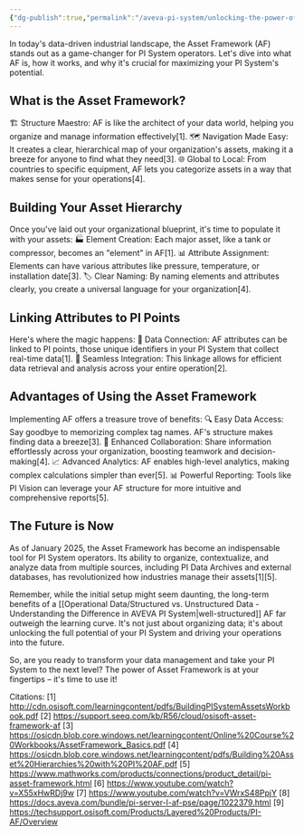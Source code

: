 ```yaml
---
{"dg-publish":true,"permalink":"/aveva-pi-system/unlocking-the-power-of-the-asset-framework/","tags":["AssetFramework","PISystem","OperationalData"]}
---
```


In today's data-driven industrial landscape, the Asset Framework (AF) stands out as a game-changer for PI System operators. Let's dive into what AF is, how it works, and why it's crucial for maximizing your PI System's potential.

## What is the Asset Framework?

🏗️ Structure Maestro: AF is like the architect of your data world, helping you organize and manage information effectively[1].
🗺️ Navigation Made Easy: It creates a clear, hierarchical map of your organization's assets, making it a breeze for anyone to find what they need[3].
🌐 Global to Local: From countries to specific equipment, AF lets you categorize assets in a way that makes sense for your operations[4].

## Building Your Asset Hierarchy

Once you've laid out your organizational blueprint, it's time to populate it with your assets:
🏭 Element Creation: Each major asset, like a tank or compressor, becomes an "element" in AF[1].
📊 Attribute Assignment: Elements can have various attributes like pressure, temperature, or installation date[3].
🏷️ Clear Naming: By naming elements and attributes clearly, you create a universal language for your organization[4].

## Linking Attributes to PI Points

Here's where the magic happens:
🔗 Data Connection: AF attributes can be linked to PI points, those unique identifiers in your PI System that collect real-time data[1].
🔄 Seamless Integration: This linkage allows for efficient data retrieval and analysis across your entire operation[2].

## Advantages of Using the Asset Framework

Implementing AF offers a treasure trove of benefits:
🔍 Easy Data Access: Say goodbye to memorizing complex tag names. AF's structure makes finding data a breeze[3].
🤝 Enhanced Collaboration: Share information effortlessly across your organization, boosting teamwork and decision-making[4].
📈 Advanced Analytics: AF enables high-level analytics, making complex calculations simpler than ever[5].
📊 Powerful Reporting: Tools like PI Vision can leverage your AF structure for more intuitive and comprehensive reports[5].

## The Future is Now

As of January 2025, the Asset Framework has become an indispensable tool for PI System operators. Its ability to organize, contextualize, and analyze data from multiple sources, including PI Data Archives and external databases, has revolutionized how industries manage their assets[1][5].

Remember, while the initial setup might seem daunting, the long-term benefits of a [[Operational Data/Structured vs. Unstructured Data - Understanding the Difference in AVEVA PI System\|well-structured]] AF far outweigh the learning curve. It's not just about organizing data; it's about unlocking the full potential of your PI System and driving your operations into the future.

So, are you ready to transform your data management and take your PI System to the next level? The power of Asset Framework is at your fingertips – it's time to use it!

Citations:
[1] http://cdn.osisoft.com/learningcontent/pdfs/BuildingPISystemAssetsWorkbook.pdf
[2] https://support.seeq.com/kb/R56/cloud/osisoft-asset-framework-af
[3] https://osicdn.blob.core.windows.net/learningcontent/Online%20Course%20Workbooks/AssetFramework_Basics.pdf
[4] https://osicdn.blob.core.windows.net/learningcontent/pdfs/Building%20Asset%20Hierarchies%20with%20PI%20AF.pdf
[5] https://www.mathworks.com/products/connections/product_detail/pi-asset-framework.html
[6] https://www.youtube.com/watch?v=X55xHwRDj9w
[7] https://www.youtube.com/watch?v=VWrxS48PpjY
[8] https://docs.aveva.com/bundle/pi-server-l-af-pse/page/1022379.html
[9] https://techsupport.osisoft.com/Products/Layered%20Products/PI-AF/Overview